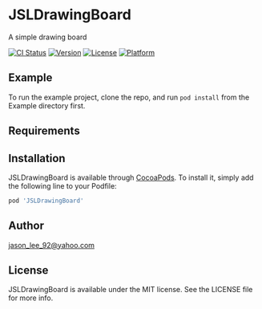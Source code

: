 # JSLDrawingBoard
A simple drawing board

[![CI Status](https://img.shields.io/travis/Jason-Stan-Lee/JSLDrawingBoard.svg?style=flat)](https://travis-ci.org/Jason-Stan-Lee/JSLDrawingBoard)
[![Version](https://img.shields.io/cocoapods/v/JSLDrawingBoard.svg?style=flat)](https://cocoapods.org/pods/JSLDrawingBoard)
[![License](https://img.shields.io/cocoapods/l/JSLDrawingBoard.svg?style=flat)](https://cocoapods.org/pods/JSLDrawingBoard)
[![Platform](https://img.shields.io/cocoapods/p/JSLDrawingBoard.svg?style=flat)](https://cocoapods.org/pods/JSLDrawingBoard)

## Example

To run the example project, clone the repo, and run `pod install` from the Example directory first.

## Requirements

## Installation

JSLDrawingBoard is available through [CocoaPods](https://cocoapods.org). To install
it, simply add the following line to your Podfile:

```ruby
pod 'JSLDrawingBoard'
```

## Author

jason_lee_92@yahoo.com

## License

JSLDrawingBoard is available under the MIT license. See the LICENSE file for more info.
